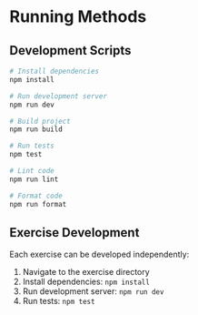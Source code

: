 # Running Methods

## Development Scripts

```bash
# Install dependencies
npm install

# Run development server
npm run dev

# Build project
npm run build

# Run tests
npm test

# Lint code
npm run lint

# Format code
npm run format
```

## Exercise Development

Each exercise can be developed independently:

1. Navigate to the exercise directory
2. Install dependencies: `npm install`
3. Run development server: `npm run dev`
4. Run tests: `npm test`
